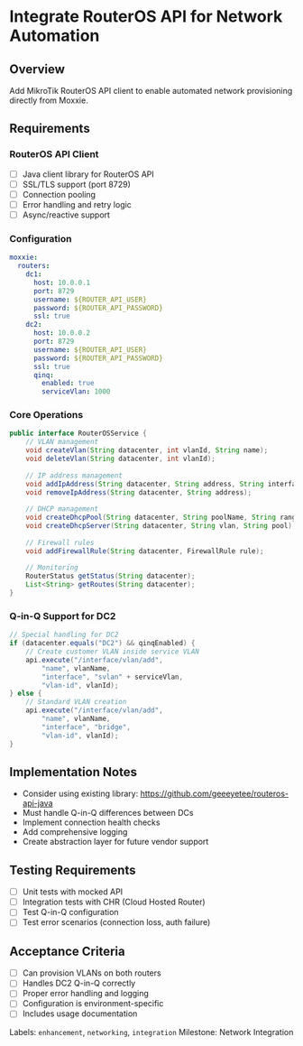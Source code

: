 # Integrate RouterOS API for Network Automation

## Overview
Add MikroTik RouterOS API client to enable automated network provisioning directly from Moxxie.

## Requirements

### RouterOS API Client
- [ ] Java client library for RouterOS API
- [ ] SSL/TLS support (port 8729)
- [ ] Connection pooling
- [ ] Error handling and retry logic
- [ ] Async/reactive support

### Configuration
```yaml
moxxie:
  routers:
    dc1:
      host: 10.0.0.1
      port: 8729
      username: ${ROUTER_API_USER}
      password: ${ROUTER_API_PASSWORD}
      ssl: true
    dc2:
      host: 10.0.0.2
      port: 8729
      username: ${ROUTER_API_USER}
      password: ${ROUTER_API_PASSWORD}
      ssl: true
      qinq:
        enabled: true
        serviceVlan: 1000
```

### Core Operations
```java
public interface RouterOSService {
    // VLAN management
    void createVlan(String datacenter, int vlanId, String name);
    void deleteVlan(String datacenter, int vlanId);
    
    // IP address management
    void addIpAddress(String datacenter, String address, String interfaceName);
    void removeIpAddress(String datacenter, String address);
    
    // DHCP management
    void createDhcpPool(String datacenter, String poolName, String ranges);
    void createDhcpServer(String datacenter, String vlan, String pool);
    
    // Firewall rules
    void addFirewallRule(String datacenter, FirewallRule rule);
    
    // Monitoring
    RouterStatus getStatus(String datacenter);
    List<String> getRoutes(String datacenter);
}
```

### Q-in-Q Support for DC2
```java
// Special handling for DC2
if (datacenter.equals("DC2") && qinqEnabled) {
    // Create customer VLAN inside service VLAN
    api.execute("/interface/vlan/add",
        "name", vlanName,
        "interface", "svlan" + serviceVlan,
        "vlan-id", vlanId);
} else {
    // Standard VLAN creation
    api.execute("/interface/vlan/add",
        "name", vlanName,
        "interface", "bridge",
        "vlan-id", vlanId);
}
```

## Implementation Notes
- Consider using existing library: https://github.com/geeeyetee/routeros-api-java
- Must handle Q-in-Q differences between DCs
- Implement connection health checks
- Add comprehensive logging
- Create abstraction layer for future vendor support

## Testing Requirements
- [ ] Unit tests with mocked API
- [ ] Integration tests with CHR (Cloud Hosted Router)
- [ ] Test Q-in-Q configuration
- [ ] Test error scenarios (connection loss, auth failure)

## Acceptance Criteria
- [ ] Can provision VLANs on both routers
- [ ] Handles DC2 Q-in-Q correctly  
- [ ] Proper error handling and logging
- [ ] Configuration is environment-specific
- [ ] Includes usage documentation

Labels: `enhancement`, `networking`, `integration`
Milestone: Network Integration